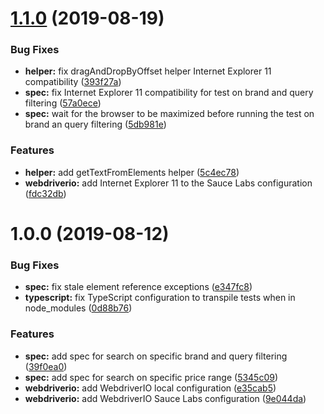 # [1.1.0](https://github.com/algolia/instantsearch-e2e-tests/compare/v1.0.0...v1.1.0) (2019-08-19)


### Bug Fixes

* **helper:** fix dragAndDropByOffset helper Internet Explorer 11 compatibility ([393f27a](https://github.com/algolia/instantsearch-e2e-tests/commit/393f27a))
* **spec:** fix Internet Explorer 11 compatibility for test on brand and query filtering ([57a0ece](https://github.com/algolia/instantsearch-e2e-tests/commit/57a0ece))
* **spec:** wait for the browser to be maximized before running the test on brand an query filtering ([5db981e](https://github.com/algolia/instantsearch-e2e-tests/commit/5db981e))


### Features

* **helper:** add getTextFromElements helper ([5c4ec78](https://github.com/algolia/instantsearch-e2e-tests/commit/5c4ec78))
* **webdriverio:** add Internet Explorer 11 to the Sauce Labs configuration ([fdc32db](https://github.com/algolia/instantsearch-e2e-tests/commit/fdc32db))



# 1.0.0 (2019-08-12)


### Bug Fixes

* **spec:** fix stale element reference exceptions ([e347fc8](https://github.com/algolia/instantsearch-e2e-tests/commit/e347fc8))
* **typescript:** fix TypeScript configuration to transpile tests when in node_modules ([0d88b76](https://github.com/algolia/instantsearch-e2e-tests/commit/0d88b76))


### Features

* **spec:** add spec for search on specific brand and query filtering ([39f0ea0](https://github.com/algolia/instantsearch-e2e-tests/commit/39f0ea0))
* **spec:** add spec for search on specific price range ([5345c09](https://github.com/algolia/instantsearch-e2e-tests/commit/5345c09))
* **webdriverio:** add WebdriverIO local configuration ([e35cab5](https://github.com/algolia/instantsearch-e2e-tests/commit/e35cab5))
* **webdriverio:** add WebdriverIO Sauce Labs configuration ([9e044da](https://github.com/algolia/instantsearch-e2e-tests/commit/9e044da))



